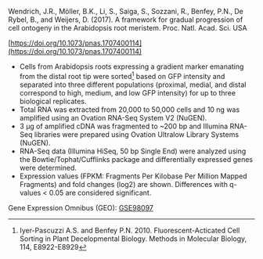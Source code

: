 Wendrich, J.R., Möller, B.K., Li, S., Saiga, S., Sozzani, R., Benfey, P.N., De Rybel, B., and Weijers, D. 
(2017). A framework for gradual progression of cell ontogeny in the Arabidopsis root meristem. 
Proc. Natl. Acad. Sci. USA

[https://doi.org/10.1073/pnas.1707400114](https://doi.org/10.1073/pnas.1707400114)

- Cells from Arabidopsis roots expressing a gradient marker emanating from the distal root tip were sorted[^Iyer-Pascuzzi and Benfey, 2010] based on GFP intensity and separated into three different populations (proximal, medial, and distal correspond to high, medium, and low GFP intensity) for up to three biological replicates.
- Total RNA was extracted from 20,000 to 50,000 cells and 10 ng was amplified using an Ovation RNA-Seq System V2 (NuGEN).
- 3 µg of amplified cDNA was fragmented to ~200 bp and Illumina RNA-Seq libraries were prepared using Ovation Ultralow Library Systems (NuGEN).
- RNA-Seq data (Illumina HiSeq, 50 bp Single End) were analyzed using the Bowtie/Tophat/Cufflinks package and differentially expressed genes were determined.
- Expression values (FPKM: Fragments Per Kilobase Per Million Mapped Fragments) and fold changes (log2) are shown. 
  Differences with q-values < 0.05 are considered significant.

Gene Expression Omnibus (GEO): [GSE98097](https://www.ncbi.nlm.nih.gov/geo/query/acc.cgi?acc=GSE98097)

[^Iyer-Pascuzzi and Benfey, 2010]: Iyer-Pascuzzi A.S. and Benfey P.N. 2010. Fluorescent-Acticated Cell Sorting in Plant Decelopmental Biology. Methods in Molecular Biology, 114, E8922-E8929